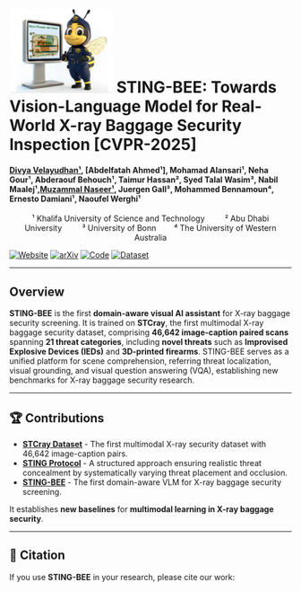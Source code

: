 # <img src="./images/logo.jpeg" height="150"> STING-BEE: Towards Vision-Language Model for Real-World X-ray Baggage Security Inspection [CVPR-2025]

#### **[Divya Velayudhan¹](https://www.linkedin.com/in/divya-velayudhan-958052175), [Abdelfatah Ahmed¹], Mohamad Alansari¹, Neha Gour¹, Abderaouf Behouch¹, Taimur Hassan², Syed Talal Wasim³, Nabil Maalej¹,[Muzammal Naseer¹](https://muzammal-naseer.com/), Juergen Gall³, Mohammed Bennamoun⁴, Ernesto Damiani¹, Naoufel Werghi¹**  
  

<p align="center">
  ¹ Khalifa University of Science and Technology &emsp;&emsp;
  ² Abu Dhabi University&emsp; &emsp;
  ³ University of Bonn&emsp;&emsp;
  ⁴ The University of Western Australia
</p>

[![Website](https://img.shields.io/badge/STING--BEE-Website-87CEEB)](https://divs1159.github.io/STING-BEE/) [![arXiv](https://img.shields.io/badge/arXiv-Paper-B31B1B)](https://arxiv.org/)  [![Code](https://img.shields.io/badge/GitHub-Code-181717?logo=github)](https://github.com/Divs1159/STING-BEE) [![Dataset](https://img.shields.io/badge/STCray-Dataset-228B22)](YOUR_DATASET_LINK_HERE) 

---

## Overview  

**STING-BEE** is the first **domain-aware visual AI assistant** for X-ray baggage security screening. It is trained on **STCray**, the first multimodal X-ray baggage security dataset, comprising **46,642 image-caption paired scans** spanning **21 threat categories**, including **novel threats** such as **Improvised Explosive Devices (IEDs)** and **3D-printed firearms**. STING-BEE serves as a unified platform for scene comprehension, referring threat localization, visual grounding, and visual question answering (VQA), establishing new benchmarks for X-ray baggage security research.  

---

## **🏆 Contributions**  

- [**STCray Dataset**](#stcray-dataset) - The first multimodal X-ray security dataset with 46,642 image-caption pairs.
- [**STING Protocol**](#sting-protocol) - A structured approach ensuring realistic threat concealment by systematically varying threat placement and occlusion. 
- [**STING-BEE**](#sting-bee-model) - The first domain-aware VLM for X-ray baggage security screening. 

It establishes **new baselines** for **multimodal learning in X-ray baggage security**.  

---

## **📄 Citation**  

If you use **STING-BEE** in your research, please cite our work:  

